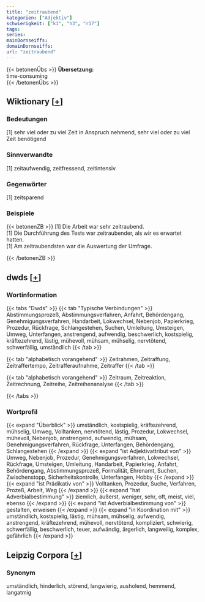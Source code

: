 ```yaml
---
title: "zeitraubend"
kategorien: ["Adjektiv"]
schwierigkeit: ["k1", "h3", "r17"]
tags:
series:
mainDornseiffs:
domainDornseiffs:
url: "zeitraubend"
---
```


{{< betonenÜbs >}}
**Übersetzung:**  
time-consuming  
{{< /betonenÜbs >}}

## Wiktionary [[+](https://de.wiktionary.org/wiki/zeitraubend)]

### Bedeutungen
[1] sehr viel oder zu viel Zeit in Anspruch nehmend, sehr viel oder zu viel Zeit benötigend  

### Sinnverwandte
[1] zeitaufwendig, zeitfressend, zeitintensiv  

### Gegenwörter
[1] zeitsparend  

### Beispiele
{{< betonenZB >}}
[1] Die Arbeit war sehr zeitraubend.  
[1] Die Durchführung des Tests war zeitraubender, als wir es erwartet hatten.  
[1] Am zeitraubendsten war die Auswertung der Umfrage.  

{{< /betonenZB >}}


## dwds [[+](https://www.dwds.de/wb/zeitraubend)]

### Wortinformation
{{< tabs "Dwds" >}}
{{< tab "Typische Verbindungen" >}}
Abstimmungsprozeß, Abstimmungsverfahren, Anfahrt, Behördengang, Genehmigungsverfahren, Handarbeit, Lokwechsel, Nebenjob, Papierkrieg, Prozedur, Rückfrage, Schlangestehen, Suchen, Umleitung, Umsteigen, Umweg, Unterfangen, anstrengend, aufwendig, beschwerlich, kostspielig, kräftezehrend, lästig, mühevoll, mühsam, mühselig, nervtötend, schwerfällig, umständlich
{{< /tab >}}

{{< tab "alphabetisch vorangehend" >}}
Zeitrahmen, Zeitraffung, Zeitraffertempo, Zeitrafferaufnahme, Zeitraffer
{{< /tab >}}

{{< tab "alphabetisch vorangehend" >}}
Zeitraum, Zeitreaktion, Zeitrechnung, Zeitreihe, Zeitreihenanalyse
{{< /tab >}}

{{< /tabs >}}

### Wortprofil
{{< expand "Überblick" >}} umständlich, kostspielig, kräftezehrend, mühselig, Umweg, Volltanken, nervtötend, lästig, Prozedur, Lokwechsel, mühevoll, Nebenjob, anstrengend, aufwendig, mühsam, Genehmigungsverfahren, Rückfrage, Unterfangen, Behördengang, Schlangestehen {{< /expand >}}
{{< expand "ist Adjektivattribut von" >}} Umweg, Nebenjob, Prozedur, Genehmigungsverfahren, Lokwechsel, Rückfrage, Umsteigen, Umleitung, Handarbeit, Papierkrieg, Anfahrt, Behördengang, Abstimmungsprozeß, Formalität, Ehrenamt, Suchen, Zwischenstopp, Sicherheitskontrolle, Unterfangen, Hobby {{< /expand >}}
{{< expand "ist Prädikativ von" >}} Volltanken, Prozedur, Suche, Verfahren, Prozeß, Arbeit, Weg {{< /expand >}}
{{< expand "hat Adverbialbestimmung" >}} ziemlich, äußerst, weniger, sehr, oft, meist, viel, ebenso {{< /expand >}}
{{< expand "ist Adverbialbestimmung von" >}} gestalten, erweisen {{< /expand >}}
{{< expand "in Koordination mit" >}} umständlich, kostspielig, lästig, mühsam, mühselig, aufwendig, anstrengend, kräftezehrend, mühevoll, nervtötend, kompliziert, schwierig, schwerfällig, beschwerlich, teuer, aufwändig, ärgerlich, langweilig, komplex, gefährlich {{< /expand >}}

## Leipzig Corpora [[+](https://corpora.uni-leipzig.de/en/res?word=zeitraubend&corpusId=deu_newscrawl-public_2018)]


### Synonym
umständlich, hinderlich, störend, langwierig, ausholend, hemmend, langatmig

